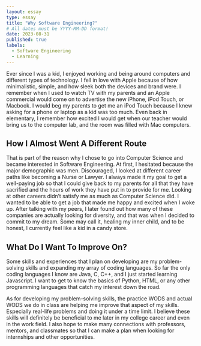 ```yaml
---
layout: essay
type: essay
title: "Why Software Engineering?"
# All dates must be YYYY-MM-DD format!
date: 2023-08-31
published: true
labels:
  - Software Engineering
  - Learning
---
```

Ever since I was a kid, I enjoyed working and being around computers and different types of technology. I fell in love with Apple because of how minimalistic, simple, and how sleek both the devices and brand were. I remember when I used to watch TV with my parents and an Apple commercial would come on to advertise the new iPhone, iPod Touch, or Macbook. I would beg my parents to get me an iPod Touch because I knew asking for a phone or laptop as a kid was too much. Even back in elementary, I remember how excited I would get when our teacher would bring us to the computer lab, and the room was filled with Mac computers. 

## How I Almost Went A Different Route
That is part of the reason why I chose to go into Computer Science and became interested in Software Engineering. At first, I hesitated because the major demographic was men. Discouraged, I looked at different career paths like becoming a Nurse or Lawyer. I always made it my goal to get a well-paying job so that I could give back to my parents for all that they have sacrified and the hours of work they have put in to provide for me. Looking at other careers didn’t satisfy me as much as Computer Science did. I wanted to be able to get a job that made me happy and excited when I woke up. After talking with my peers, I later found out how many of these companies are actually looking for diversity, and that was when I decided to commit to my dream. Some may call it, healing my inner child, and to be honest, I currently feel like a kid in a candy store. 

## What Do I Want To Improve On?
Some skills and experiences that I plan on developing are my problem-solving skills and expanding my array of coding languages. So far the only coding languages I know are Java, C, C++, and I just started learning Javascript. I want to get to know the basics of Python, HTML, or any other programming languages that catch my interest down the road. 

As for developing my problem-solving skills, the practice WODS and actual WODS we do in class are helping me improve that aspect of my skills. Especially real-life problems and doing it under a time limit. I believe these skills will definitely be beneficial to me later in my college career and even in the work field. I also hope to make many connections with professors, mentors, and classmates so that I can make a plan when looking for internships and other opportunities.
